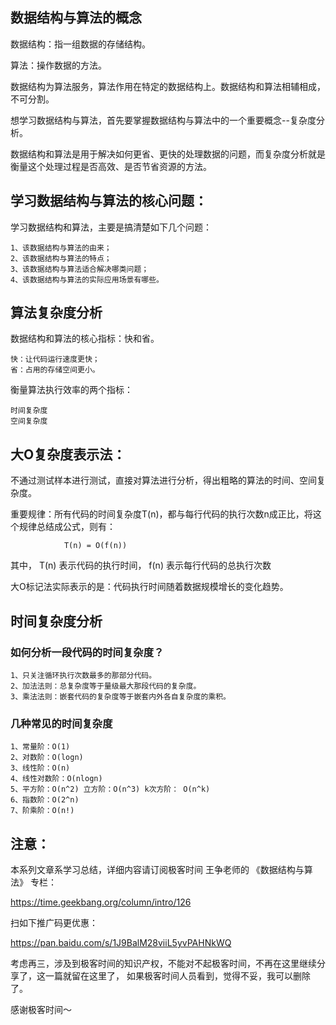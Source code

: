 
## 数据结构与算法的概念
  数据结构：指一组数据的存储结构。
  
  算法：操作数据的方法。
  
  数据结构为算法服务，算法作用在特定的数据结构上。数据结构和算法相辅相成，不可分割。
  
  想学习数据结构与算法，首先要掌握数据结构与算法中的一个重要概念--复杂度分析。
  
  数据结构和算法是用于解决如何更省、更快的处理数据的问题，而复杂度分析就是衡量这个处理过程是否高效、是否节省资源的方法。
  
## 学习数据结构与算法的核心问题：
  学习数据结构和算法，主要是搞清楚如下几个问题：
  
    1、该数据结构与算法的由来；
    2、该数据结构与算法的特点；
    3、该数据结构与算法适合解决哪类问题；
    4、该数据结构与算法的实际应用场景有哪些。
  
## 算法复杂度分析

  数据结构和算法的核心指标：快和省。
  
    快：让代码运行速度更快；
    省：占用的存储空间更小。
  衡量算法执行效率的两个指标：
  
    时间复杂度
    空间复杂度
    
## 大O复杂度表示法：
  不通过测试样本进行测试，直接对算法进行分析，得出粗略的算法的时间、空间复杂度。
  
  重要规律：所有代码的时间复杂度T(n)，都与每行代码的执行次数n成正比，将这个规律总结成公式，则有：
  
                T(n) = O(f(n))
  其中， T(n) 表示代码的执行时间， f(n) 表示每行代码的总执行次数
  
  大O标记法实际表示的是：代码执行时间随着数据规模增长的变化趋势。
  
## 时间复杂度分析
### 如何分析一段代码的时间复杂度？
   
    1、只关注循环执行次数最多的那部分代码。
    2、加法法则：总复杂度等于量级最大那段代码的复杂度。
    3、乘法法则：嵌套代码的复杂度等于嵌套内外各自复杂度的乘积。
  
### 几种常见的时间复杂度

    1、常量阶：O(1)
    2、对数阶：O(logn)
    3、线性阶：O(n)
    4、线性对数阶：O(nlogn)
    5、平方阶：O(n^2) 立方阶：O(n^3) k次方阶： O(n^k)
    6、指数阶：O(2^n)
    7、阶乘阶：O(n!)
  
## 注意：
   本系列文章系学习总结，详细内容请订阅极客时间 王争老师的 《数据结构与算法》 专栏：
   
   https://time.geekbang.org/column/intro/126
   
   扫如下推广码更优惠：
   
   https://pan.baidu.com/s/1J9BalM28viiL5yvPAHNkWQ 
   
   考虑再三，涉及到极客时间的知识产权，不能对不起极客时间，不再在这里继续分享了，这一篇就留在这里了， 如果极客时间人员看到，觉得不妥，我可以删除了。
   
   感谢极客时间～
   
